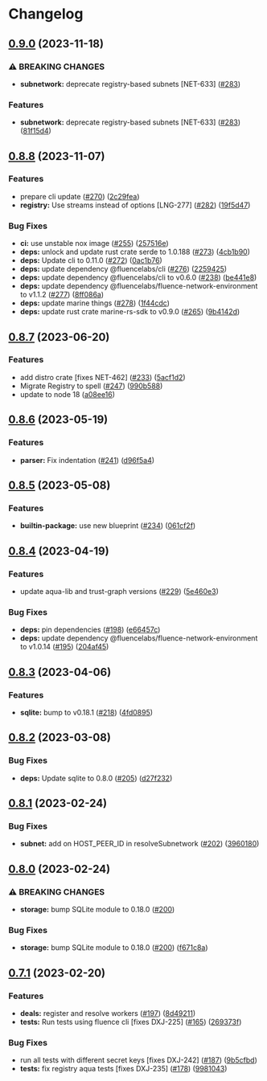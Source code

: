 # Changelog

## [0.9.0](https://github.com/fluencelabs/registry/compare/registry-v0.8.8...registry-v0.9.0) (2023-11-18)


### ⚠ BREAKING CHANGES

* **subnetwork:** deprecate registry-based subnets [NET-633] ([#283](https://github.com/fluencelabs/registry/issues/283))

### Features

* **subnetwork:** deprecate registry-based subnets [NET-633] ([#283](https://github.com/fluencelabs/registry/issues/283)) ([81f15d4](https://github.com/fluencelabs/registry/commit/81f15d4eb74b730fca331f1ea4ef6b960a02f9c8))

## [0.8.8](https://github.com/fluencelabs/registry/compare/registry-v0.8.7...registry-v0.8.8) (2023-11-07)


### Features

* prepare cli update ([#270](https://github.com/fluencelabs/registry/issues/270)) ([2c29fea](https://github.com/fluencelabs/registry/commit/2c29fea09808e2f98c4f58a10a1587aa5a571ad0))
* **registry:** Use streams instead of options [LNG-277]  ([#282](https://github.com/fluencelabs/registry/issues/282)) ([19f5d47](https://github.com/fluencelabs/registry/commit/19f5d47add949f62085a022a01b84c83d3fc0389))


### Bug Fixes

* **ci:** use unstable nox image ([#255](https://github.com/fluencelabs/registry/issues/255)) ([257516e](https://github.com/fluencelabs/registry/commit/257516e74ff78807f78a7570ccc9e2d685af48f9))
* **deps:** unlock and update rust crate serde to 1.0.188 ([#273](https://github.com/fluencelabs/registry/issues/273)) ([4cb1b90](https://github.com/fluencelabs/registry/commit/4cb1b90a95bdc49b87b1dd1336e604cc71444de3))
* **deps:** Update cli to 0.11.0 ([#272](https://github.com/fluencelabs/registry/issues/272)) ([0ac1b76](https://github.com/fluencelabs/registry/commit/0ac1b76fe1c0635bfa5cf1105ffaf899db36b300))
* **deps:** update dependency @fluencelabs/cli ([#276](https://github.com/fluencelabs/registry/issues/276)) ([2259425](https://github.com/fluencelabs/registry/commit/22594259767fbd5be59904eab080d74733e7ea3e))
* **deps:** update dependency @fluencelabs/cli to v0.6.0 ([#238](https://github.com/fluencelabs/registry/issues/238)) ([be441e8](https://github.com/fluencelabs/registry/commit/be441e86cbc07a51636edfd07ec0fc80933b31cf))
* **deps:** update dependency @fluencelabs/fluence-network-environment to v1.1.2 ([#277](https://github.com/fluencelabs/registry/issues/277)) ([8ff086a](https://github.com/fluencelabs/registry/commit/8ff086a206d37edaeebe986661b626277e456d95))
* **deps:** update marine things ([#278](https://github.com/fluencelabs/registry/issues/278)) ([1f44cdc](https://github.com/fluencelabs/registry/commit/1f44cdc3b1188ef9daaba33a73ee85980c0c8bc6))
* **deps:** update rust crate marine-rs-sdk to v0.9.0 ([#265](https://github.com/fluencelabs/registry/issues/265)) ([9b4142d](https://github.com/fluencelabs/registry/commit/9b4142dc951414270f5a76b0519aa749c8835eb6))

## [0.8.7](https://github.com/fluencelabs/registry/compare/registry-v0.8.6...registry-v0.8.7) (2023-06-20)


### Features

* add distro crate [fixes NET-462] ([#233](https://github.com/fluencelabs/registry/issues/233)) ([5acf1d2](https://github.com/fluencelabs/registry/commit/5acf1d230b92f6b0784314b0926b6f6c2e195307))
* Migrate Registry to spell ([#247](https://github.com/fluencelabs/registry/issues/247)) ([990b588](https://github.com/fluencelabs/registry/commit/990b588b75857d2f61b76d89999a2c1f09f861f8))
* update to node 18 ([a08ee16](https://github.com/fluencelabs/registry/commit/a08ee16ff9dc402e1388e22c57324ca975c1a94d))

## [0.8.6](https://github.com/fluencelabs/registry/compare/registry-v0.8.5...registry-v0.8.6) (2023-05-19)


### Features

* **parser:** Fix indentation ([#241](https://github.com/fluencelabs/registry/issues/241)) ([d96f5a4](https://github.com/fluencelabs/registry/commit/d96f5a4a0da7288ef6895c270fe207ea9a9f102d))

## [0.8.5](https://github.com/fluencelabs/registry/compare/registry-v0.8.4...registry-v0.8.5) (2023-05-08)


### Features

* **builtin-package:** use new blueprint ([#234](https://github.com/fluencelabs/registry/issues/234)) ([061cf2f](https://github.com/fluencelabs/registry/commit/061cf2f8186192c39946628e21e466323dc31a33))

## [0.8.4](https://github.com/fluencelabs/registry/compare/registry-v0.8.3...registry-v0.8.4) (2023-04-19)


### Features

* update aqua-lib and trust-graph versions ([#229](https://github.com/fluencelabs/registry/issues/229)) ([5e460e3](https://github.com/fluencelabs/registry/commit/5e460e3e2429df909d034193fedf2876f86b18a8))


### Bug Fixes

* **deps:** pin dependencies ([#198](https://github.com/fluencelabs/registry/issues/198)) ([e66457c](https://github.com/fluencelabs/registry/commit/e66457c0ff696330717e58e3ebb4120709281202))
* **deps:** update dependency @fluencelabs/fluence-network-environment to v1.0.14 ([#195](https://github.com/fluencelabs/registry/issues/195)) ([204af45](https://github.com/fluencelabs/registry/commit/204af450001cd6e1ed587111fcc452d41d56a705))

## [0.8.3](https://github.com/fluencelabs/registry/compare/registry-v0.8.2...registry-v0.8.3) (2023-04-06)


### Features

* **sqlite:** bump to v0.18.1 ([#218](https://github.com/fluencelabs/registry/issues/218)) ([4fd0895](https://github.com/fluencelabs/registry/commit/4fd0895ab8415b60eacb34e0a627e9d6d5b5fe2c))

## [0.8.2](https://github.com/fluencelabs/registry/compare/registry-v0.8.1...registry-v0.8.2) (2023-03-08)


### Bug Fixes

* **deps:** Update sqlite to 0.8.0 ([#205](https://github.com/fluencelabs/registry/issues/205)) ([d27f232](https://github.com/fluencelabs/registry/commit/d27f232fb44629b18fa45e45b7c33e332f5817fd))

## [0.8.1](https://github.com/fluencelabs/registry/compare/registry-v0.8.0...registry-v0.8.1) (2023-02-24)


### Bug Fixes

* **subnet:** add on HOST_PEER_ID in resolveSubnetwork ([#202](https://github.com/fluencelabs/registry/issues/202)) ([3960180](https://github.com/fluencelabs/registry/commit/3960180246471a78bacf5fa65152a52fb3d4ddf2))

## [0.8.0](https://github.com/fluencelabs/registry/compare/registry-v0.7.1...registry-v0.8.0) (2023-02-24)


### ⚠ BREAKING CHANGES

* **storage:** bump SQLite module to 0.18.0 ([#200](https://github.com/fluencelabs/registry/issues/200))

### Bug Fixes

* **storage:** bump SQLite module to 0.18.0 ([#200](https://github.com/fluencelabs/registry/issues/200)) ([f671c8a](https://github.com/fluencelabs/registry/commit/f671c8ac1514a11331ae871a7e126f1e908214f6))

## [0.7.1](https://github.com/fluencelabs/registry/compare/registry-v0.7.0...registry-v0.7.1) (2023-02-20)


### Features

* **deals:** register and resolve workers ([#197](https://github.com/fluencelabs/registry/issues/197)) ([8d49211](https://github.com/fluencelabs/registry/commit/8d492113f17ec7add582f7f2d9575fc48b5325dc))
* **tests:** Run tests using fluence cli [fixes DXJ-225] ([#165](https://github.com/fluencelabs/registry/issues/165)) ([269373f](https://github.com/fluencelabs/registry/commit/269373f0ea904c572cffa51b8d49a248822c7ff1))


### Bug Fixes

* run all tests with different secret keys [fixes DXJ-242] ([#187](https://github.com/fluencelabs/registry/issues/187)) ([9b5cfbd](https://github.com/fluencelabs/registry/commit/9b5cfbd987259a890933e516e8ec2fee58e149d8))
* **tests:** fix registry aqua tests [fixes DXJ-235] ([#178](https://github.com/fluencelabs/registry/issues/178)) ([9981043](https://github.com/fluencelabs/registry/commit/9981043448fa3a9d64353ab763f9985245a6dff0))
